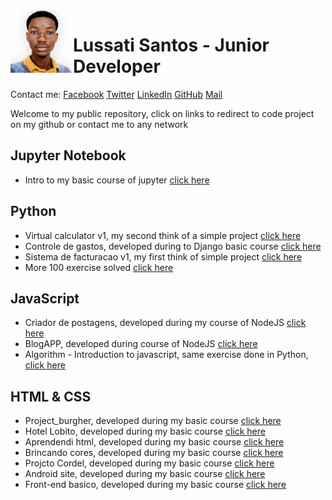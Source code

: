 <img src="img/lussati-300.jpg" width="100px" align="left">

# Lussati Santos - Junior Developer
Contact me: <a href="https://www.facebook.com/lussati.santos" target="_blank">Facebook</a> <a href="https://www.twitter.com/lussatisantos" target="_blank">Twitter</a> <a href="https://www.linkedin.com/lussatisantos" target="_blank">LinkedIn</a> <a href="https://www.github.com/lussatisantos" target="_blank">GitHub</a> <a href="lussatisantos10@gmail.com" target="_blank">Mail</a>


Welcome to my public repository, click on links to redirect to code project on my github or contact me to any network

## Jupyter Notebook
- Intro to my basic course of jupyter <a href="https://github.com/lussatisantos/jupyter">click here</a>

## Python
- Virtual calculator v1, my second think of a simple project <a href="https://github.com/lussatisantos/virtual-calculator-v1">click here</a>
-  Controle de gastos, developed during to Django basic course <a href="https://github.com/lussatisantos/controle_gastos_django">click here</a>
- Sistema de facturacao v1, my first think of simple project <a href="https://github.com/lussatisantos/sistema_de_facturacao_v1">click here</a>
- More 100 exercise solved <a href="https://github.com/lussatisantos/algoritmo-python">click here</a>

## JavaScript
- Criador de postagens, developed during my course of NodeJS <a href="https://github.com/lussatisantos/criadordepostagens-nodejs">click here</a>
- BlogAPP, developed during course of NodeJS <a href="https://github.com/lussatisantos/blogapp-nodejs">click here</a>
- Algorithm - Introduction to javascript, same exercise done in Python, <a href="https://github.com/lussatisantos/Algoritmo">click here</a>

## HTML & CSS
- Project_burgher, developed during my basic course <a href="https://github.com/lussatisantos/project_burgher">click here</a>
- Hotel Lobito, developed during my basic course <a href="https://github.com/lussatisantos/hotel-lobito">click here</a>
- Aprendendi html, developed during my basic course <a href="https://github.com/lussatisantos/aprendendo-html">click here</a>
- Brincando cores, developed during my basic course <a href="https://github.com/lussatisantos/brincando-cores-css">click here</a>
- Projcto Cordel, developed during my basic course <a href="https://github.com/lussatisantos/projecto-cordel">click here</a>
- Android site, developed during my basic course <a href="https://github.com/lussatisantos/android-site">click here</a>
- Front-end basico, developed during my basic course <a href="https://github.com/lussatisantos/front-end-basico"> click here</a>

